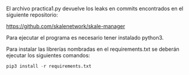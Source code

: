 El archivo practica1.py devuelve los leaks en commits encontrados en el siguiente repositorio:

https://github.com/skalenetwork/skale-manager

Para ejecutar el programa es necesario tener instalado python3. 

Para instalar las librerías nombradas en el requirements.txt se deberán ejecutar los siguientes comandos:
```python
pip3 install -r requirements.txt
```